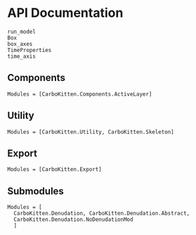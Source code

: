 # API Documentation

```@docs
run_model
Box
box_axes
TimeProperties
time_axis
```

## Components

```@autodocs
Modules = [CarboKitten.Components.ActiveLayer]
```

## Utility

```@autodocs
Modules = [CarboKitten.Utility, CarboKitten.Skeleton]
```

## Export

```@autodocs
Modules = [CarboKitten.Export]
```

## Submodules

```@autodocs
Modules = [
  CarboKitten.Denudation, CarboKitten.Denudation.Abstract,
  CarboKitten.Denudation.NoDenudationMod
  ]
```
